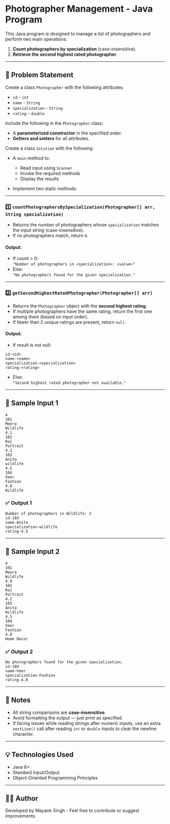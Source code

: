 # Photographer Management - Java Program

This Java program is designed to manage a list of photographers and perform two main operations:

1. **Count photographers by specialization** (case-insensitive).
2. **Retrieve the second highest rated photographer**.

---

## 📌 Problem Statement

Create a class `Photographer` with the following attributes:

- `id` - `int`
- `name` - `String`
- `specialization` - `String`
- `rating` - `double`

Include the following in the `Photographer` class:

- A **parameterized constructor** in the specified order.
- **Getters and setters** for all attributes.

Create a class `Solution` with the following:

- A `main` method to:
  - Read input using `Scanner`
  - Invoke the required methods
  - Display the results

- Implement two static methods:

---

### 1️⃣ `countPhotographersBySpecialization(Photographer[] arr, String specialization)`

- Returns the number of photographers whose `specialization` matches the input string (case-insensitive).
- If no photographers match, return `0`.

#### Output:
- If count > 0:  
  `"Number of photographers in <specialization>: <value>"`
- Else:  
  `"No photographers found for the given specialization."`

---

### 2️⃣ `getSecondHighestRatedPhotographer(Photographer[] arr)`

- Returns the `Photographer` object with the **second highest rating**.
- If multiple photographers have the same rating, return the first one among them (based on input order).
- If fewer than 2 unique ratings are present, return `null`.

#### Output:
- If result is not null:  
```
id-<id>
name-<name>
specialization-<specialization>
rating-<rating>
```

- Else:  
`"Second highest rated photographer not available."`

---

## 🔡 Sample Input 1
```
4
101
Meera
Wildlife
4.1
102
Raj
Portrait
4.2
103
Anita
wildlife
4.5
104
Veer
Fashion
4.8
Wildlife
```

### ✅ Output 1
```
Number of photographers in Wildlife: 2
id-103
name-Anita
specialization-wildlife
rating-4.5
```

---

## 🔡 Sample Input 2
```
4
101
Meera
Wildlife
4.9
102
Raj
Portrait
4.2
103
Anita
Wildlife
4.5
104
Veer
Fashion
4.8
Home Decor
```

### ✅ Output 2
```
No photographers found for the given specialization.
id-104
name-Veer
specialization-Fashion
rating-4.8
```

---

## 📝 Notes

- All string comparisons are **case-insensitive**.
- Avoid formatting the output — just print as specified.
- If facing issues while reading strings after numeric inputs, use an extra `nextLine()` call after reading `int` or `double` inputs to clear the newline character.

---

## 💡 Technologies Used

- Java 8+
- Standard Input/Output
- Object-Oriented Programming Principles

---

## 🧑‍💻 Author

Developed by Mayank Singh - Feel free to contribute or suggest improvements.

